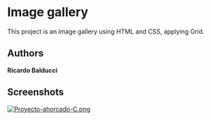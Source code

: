 # Image gallery
This project is an image gallery using HTML and CSS, applying Grid.
## Authors
**Ricardo Balducci**
## Screenshots

[![Proyecto-ahorcado-C.png](https://i.postimg.cc/rFcc6gqh/Proyecto-ahorcado-C.png)](https://postimg.cc/py03zfh8)
